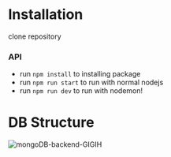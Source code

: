 # Installation

clone repository

### API
- run `npm install` to installing package
- run `npm run start` to run with normal nodejs
- run `npm run dev` to run with nodemon!

# DB Structure
![mongoDB-backend-GIGIH](https://github.com/aqdamzh/GIGI-3.0-midterm-backend-app/assets/34984085/67ba667f-bd33-478e-b6b3-d9aad06f3a33)


